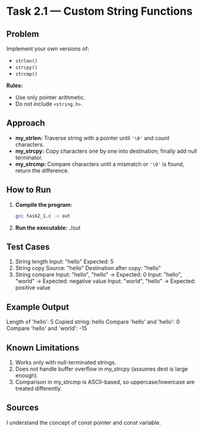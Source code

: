 # Task 2.1 — Custom String Functions

## Problem
Implement your own versions of:
- `strlen()`
- `strcpy()`
- `strcmp()`

**Rules:**  
- Use only pointer arithmetic.  
- Do not include `<string.h>`.  

## Approach
- **my_strlen:** Traverse string with a pointer until `'\0'` and count characters.  
- **my_strcpy:** Copy characters one by one into destination; finally add null terminator.  
- **my_strcmp:** Compare characters until a mismatch or `'\0'` is found, return the difference.  

## How to Run
1. **Compile the program:**
   ```bash
   gcc task2_1.c -o out
2. **Run the executable:**
./out

## Test Cases
1. String length
Input: "hello"
Expected: 5
2. String copy
Source: "hello"
Destination after copy: "hello"
3. String compare
Input: "hello", "hello" → Expected: 0
Input: "hello", "world" → Expected: negative value
Input: "world", "hello" → Expected: positive value

## Example Output
Length of 'hello': 5
Copied string: hello
Compare 'hello' and 'hello': 0
Compare 'hello' and 'world': -15

## Known Limitations
1. Works only with null-terminated strings.
2. Does not handle buffer overflow in my_strcpy (assumes dest is large enough).
3. Comparison in my_strcmp is ASCII-based, so uppercase/lowercase are treated differently.

## Sources 
I understand the concept of const pointer and const variable.

